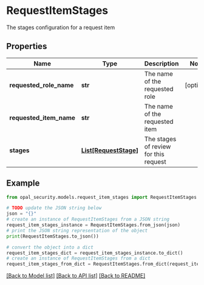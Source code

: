 # RequestItemStages

The stages configuration for a request item

## Properties

Name | Type | Description | Notes
------------ | ------------- | ------------- | -------------
**requested_role_name** | **str** | The name of the requested role | [optional] 
**requested_item_name** | **str** | The name of the requested item | 
**stages** | [**List[RequestStage]**](RequestStage.md) | The stages of review for this request | 

## Example

```python
from opal_security.models.request_item_stages import RequestItemStages

# TODO update the JSON string below
json = "{}"
# create an instance of RequestItemStages from a JSON string
request_item_stages_instance = RequestItemStages.from_json(json)
# print the JSON string representation of the object
print(RequestItemStages.to_json())

# convert the object into a dict
request_item_stages_dict = request_item_stages_instance.to_dict()
# create an instance of RequestItemStages from a dict
request_item_stages_from_dict = RequestItemStages.from_dict(request_item_stages_dict)
```
[[Back to Model list]](../README.md#documentation-for-models) [[Back to API list]](../README.md#documentation-for-api-endpoints) [[Back to README]](../README.md)


